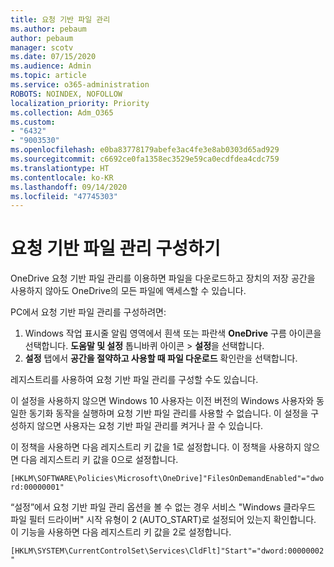 ```yaml
---
title: 요청 기반 파일 관리
ms.author: pebaum
author: pebaum
manager: scotv
ms.date: 07/15/2020
ms.audience: Admin
ms.topic: article
ms.service: o365-administration
ROBOTS: NOINDEX, NOFOLLOW
localization_priority: Priority
ms.collection: Adm_O365
ms.custom:
- "6432"
- "9003530"
ms.openlocfilehash: e0ba83778179abefe3ac4fe3e8ab0303d65ad929
ms.sourcegitcommit: c6692ce0fa1358ec3529e59ca0ecdfdea4cdc759
ms.translationtype: HT
ms.contentlocale: ko-KR
ms.lasthandoff: 09/14/2020
ms.locfileid: "47745303"
---
```

# <a name="configure-files-on-demand"></a>요청 기반 파일 관리 구성하기

OneDrive 요청 기반 파일 관리를 이용하면 파일을 다운로드하고 장치의 저장 공간을 사용하지 않아도 OneDrive의 모든 파일에 액세스할 수 있습니다.

PC에서 요청 기반 파일 관리를 구성하려면:

1. Windows 작업 표시줄 알림 영역에서 흰색 또는 파란색 **OneDrive** 구름 아이콘을 선택합니다. **도움말 및 설정** 톱니바퀴 아이콘 > **설정**을 선택합니다.
2. **설정** 탭에서 **공간을 절약하고 사용할 때 파일 다운로드** 확인란을 선택합니다.  

레지스트리를 사용하여 요청 기반 파일 관리를 구성할 수도 있습니다.

이 설정을 사용하지 않으면 Windows 10 사용자는 이전 버전의 Windows 사용자와 동일한 동기화 동작을 실행하며 요청 기반 파일 관리를 사용할 수 없습니다. 이 설정을 구성하지 않으면 사용자는 요청 기반 파일 관리를 켜거나 끌 수 있습니다.

이 정책을 사용하면 다음 레지스트리 키 값을 1로 설정합니다. 이 정책을 사용하지 않으면 다음 레지스트리 키 값을 0으로 설정합니다.

`[HKLM\SOFTWARE\Policies\Microsoft\OneDrive]"FilesOnDemandEnabled"="dword:00000001"`

“설정”에서 요청 기반 파일 관리 옵션을 볼 수 없는 경우 서비스 "Windows 클라우드 파일 필터 드라이버" 시작 유형이 2 (AUTO_START)로 설정되어 있는지 확인합니다. 이 기능을 사용하면 다음 레지스트리 키 값을 2로 설정합니다.

`[HKLM\SYSTEM\CurrentControlSet\Services\CldFlt]"Start"="dword:00000002"`